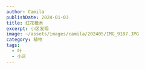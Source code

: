 ```yaml
---
author: Camila
publishDate: 2024-01-03
title: 红花檵木
excerpt: 小区发现
image: ~/assets/images/camila/202405/IMG_9187.JPG
category: 植物
tags:
  - 叶
  - 小区
---
```

